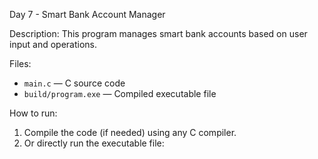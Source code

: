 Day 7 - Smart Bank Account Manager

Description: 
This program manages smart bank accounts based on user input and operations.

Files:
- `main.c` — C source code
- `build/program.exe` — Compiled executable file

How to run:
1. Compile the code (if needed) using any C compiler.
2. Or directly run the executable file:

